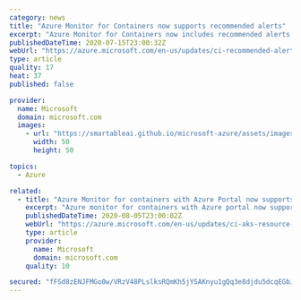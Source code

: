 ```yaml
---
category: news
title: "Azure Monitor for Containers now supports recommended alerts"
excerpt: "Azure Monitor for Containers now includes recommended alerts. Use this feature to enable alerts in one click on your Azure Kubernetes Service (AKS) clusters. These preconfigured metrics alerts enable you to monitor your system resource when it's running on peak capacity or hitting failure rates. This"
publishedDateTime: 2020-07-15T23:00:32Z
webUrl: "https://azure.microsoft.com/en-us/updates/ci-recommended-alerts/"
type: article
quality: 17
heat: 37
published: false

provider:
  name: Microsoft
  domain: microsoft.com
  images:
    - url: "https://smartableai.github.io/microsoft-azure/assets/images/organizations/microsoft.com-50x50.jpg"
      width: 50
      height: 50

topics:
  - Azure

related:
  - title: "Azure Monitor for containers with Azure Portal now supports Kubernetes resource view"
    excerpt: "Azure monitor for containers with Azure portal now supports new Kubernetes resource view. In this new view you can diagnose the issue by drilling down to resource types including deployments, pods, and replica sets & see historical data trend and overall usage over time."
    publishedDateTime: 2020-08-05T23:00:02Z
    webUrl: "https://azure.microsoft.com/en-us/updates/ci-aks-resource-view/"
    type: article
    provider:
      name: Microsoft
      domain: microsoft.com
    quality: 10

secured: "fFSd8zENJFMGo0w/VRzV48PLslksRQmKh5jYSAKnyu1gQq3e8djdu5dcqEGbJPbr06KHCKVjZswt43L9rPRMZZtAtBEtUbO6qCDL2ihwd1pvXdDc4ErtTqUaINtfDeB/m1jaNDQWBojpGLcXDRAGHWVK/WzcI9dMc4rEDV0HSGa7b6X9L0r1OkWPl+N4JOV2cdPWge9VSy1s8FAt/uf/C/KNA+Uyr69sKHCSytgL7Vejex2K3844SuRm2VIrubGllRKWZvp9k5cn4BLAbHcfJ87WIQK8IGIceLZ70xoWNByE3xZTtb+kZgbPQ0OwVyKGk9pOrjVj0Iv+M7zmAqKskA==;oUQ/na3FgN3b/U2yvkvaVA=="
---
```



